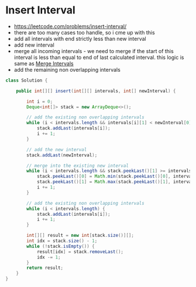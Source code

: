 # Insert Interval

- https://leetcode.com/problems/insert-interval/
- there are too many cases too handle, so i cme up with this
- add all intervals with end strictly less than new interval
- add new interval
- merge all incoming intervals - we need to merge if the start of this interval is less than equal to end of last calculated interval. this logic is same as [Merge Intervals](../../Step%203:%20Solve%20Problems%20on%20Arrays/Step%203.3:%20Hard/Merge%20Intervals.md)
- add the remaining non overlapping intervals

```java
class Solution {

    public int[][] insert(int[][] intervals, int[] newInterval) {

        int i = 0;
        Deque<int[]> stack = new ArrayDeque<>();

        // add the existing non overlapping intervals
        while (i < intervals.length && intervals[i][1] < newInterval[0]) {
            stack.addLast(intervals[i]);
            i += 1;
        }

        // add the new interval
        stack.addLast(newInterval);

        // merge into the existing new interval
        while (i < intervals.length && stack.peekLast()[1] >= intervals[i][0]) {
            stack.peekLast()[0] = Math.min(stack.peekLast()[0], intervals[i][0]);
            stack.peekLast()[1] = Math.max(stack.peekLast()[1], intervals[i][1]);
            i += 1;
        }

        // add the existing non overlapping intervals
        while (i < intervals.length) {
            stack.addLast(intervals[i]);
            i += 1;
        }

        int[][] result = new int[stack.size()][];
        int idx = stack.size() - 1;
        while (!stack.isEmpty()) {
            result[idx] = stack.removeLast();
            idx -= 1;
        }
        return result;
    }
}
```
